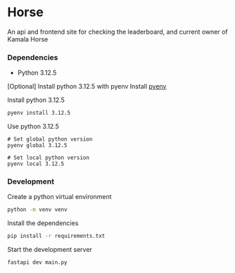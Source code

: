 # Horse
An api and frontend site for checking the leaderboard, and current owner of Kamala Horse

### Dependencies

* Python 3.12.5

\[Optional\] Install python 3.12.5 with pyenv
Install [pyenv](https://github.com/pyenv/pyenv)

Install python 3.12.5
```bash
pyenv install 3.12.5
```

Use python 3.12.5
```
# Set global python version
pyenv global 3.12.5

# Set local python version
pyenv local 3.12.5
```

### Development

Create a python virtual environment
```bash
python -m venv venv
```

Install the dependencies
```bash
pip install -r requirements.txt
```

Start the development server
```bash
fastapi dev main.py
```
